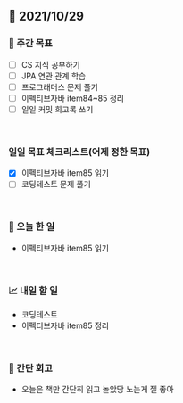 ## 📅 2021/10/29


### 👏 주간 목표
- [ ] CS 지식 공부하기
- [ ] JPA 연관 관계 학습
- [ ] 프로그래머스 문제 풀기
- [ ] 이펙티브자바 item84~85 정리
- [ ] 일일 커밋 회고록 쓰기

<br/>

### 일일 목표 체크리스트(어제 정한 목표)

- [x] 이펙티브자바 item85 읽기
- [ ] 코딩테스트 문제 풀기

<br/>

### 💯 오늘 한 일

- 이펙티브자바 item85 읽기

<br/>

### 📈 내일 할 일

- 코딩테스트
- 이펙티브자바 item85 정리

<br/>

### 🤔 간단 회고

- 오늘은 책만 간단히 읽고 놀았당 노는게 젤 좋아
